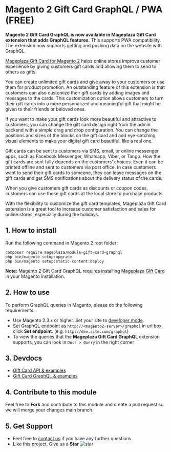 # Magento 2 Gift Card GraphQL / PWA (FREE)

**Magento 2 Gift Card GraphQL is now available in Mageplaza Gift Card extension that adds GraphQL features.** This supports PWA compatibility. The extension now supports getting and pushing data on the website with GraphQL.

[Mageplaza Gift Card for Magento 2](https://www.mageplaza.com/magento-2-gift-card-extension/) helps online stores improve customer experience by giving customers gift cards and allowing them to send to others as gifts. 

You can create unlimited gift cards and give away to your customers or use them for product promotion. An outstanding feature of this extension is that customers can also customize their gift cards by adding images and messages to the cards. This customization option allows customers to turn their gift cards into a more personalized and meaningful gift that might be given to their friends or beloved ones. 

If you want to make your gift cards look more beautiful and attractive to customers, you can change the gift card design right from the admin backend with a simple drag and drop configuration. You can change the positions and sizes of the blocks on the gift card and add eye-catching visual elements to make your digital gift card beautiful, like a real one. 

Gift cards can be sent to customers via SMS, email, or online messenger apps, such as Facebook Messenger, Whatsapp, Viber, or Tango. How the gift cards are sent fully depends on the customers’ choices. Even it can be printed offline and sent to customers via post office. In case customers want to send their gift cards to someone, they can leave messages on the gift cards and get SMS notifications about the delivery status of the cards. 

When you give customers gift cards as discounts or coupon codes, customers can use these gift cards at the local store to purchase products. 

With the flexibility to customize the gift card templates, Mageplaza Gift Card extension is a great tool to increase customer satisfaction and sales for online stores, especially during the holidays. 

## 1. How to install

Run the following command in Magento 2 root folder:

```
composer require mageplaza/module-gift-card-graphql
php bin/magento setup:upgrade
php bin/magento setup:static-content:deploy
```

**Note:**
Magento 2 Gift Card GraphQL requires installing [Mageplaza Gift Card](https://www.mageplaza.com/magento-2-gift-card-extension/) in your Magento installation.

## 2. How to use

To perform GraphQL queries in Magento, please do the following requirements:

- Use Magento 2.3.x or higher. Set your site to [developer mode](https://www.mageplaza.com/devdocs/enable-disable-developer-mode-magento-2.html).
- Set GraphQL endpoint as `http://<magento2-server>/graphql` in url box, click **Set endpoint**. 
(e.g. `http://dev.site.com/graphql`)
- To view the queries that the **Mageplaza Gift Card GraphQL** extension supports, you can look in `Docs > Query` in the right corner

## 3. Devdocs

- [Gift Card API & examples](https://documenter.getpostman.com/view/10589000/SzYXWeVY)
- [Gift Card GraphQL & examples](https://documenter.getpostman.com/view/10589000/TVK5bgJK#44580a6d-fdf4-4e4c-80ae-5245609dee7c)


## 4. Contribute to this module

Feel free to **Fork** and contribute to this module and create a pull request so we will merge your changes main branch.

## 5. Get Support

- Feel free to [contact us](https://www.mageplaza.com/contact.html) if you have any further questions.
- Like this project, Give us a **Star** ![star](https://i.imgur.com/S8e0ctO.png)
